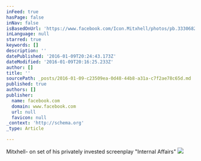 ```yaml
---
inFeed: true
hasPage: false
inNav: false
isBasedOnUrl: 'https://www.facebook.com/Icon.Mitxhell/photos/pb.333068236714473.-2207520000.1452367008./989786861042604/?type=3&theater'
inLanguage: null
starred: true
keywords: []
description: ''
datePublished: '2016-01-09T20:24:43.173Z'
dateModified: '2016-01-09T20:16:25.233Z'
author: []
title: ''
sourcePath: _posts/2016-01-09-c23509ea-0d48-44b8-a31a-c7f2ae78c65d.md
published: true
authors: []
publisher:
  name: facebook.com
  domain: www.facebook.com
  url: null
  favicon: null
_context: 'http://schema.org'
_type: Article

---
```

Mitxhell- on set of his privately invested screenplay "Internal Affairs"
![](https://s3-us-west-2.amazonaws.com/the-grid-img/p/c291187ca8822258d3deea03abe134b620317cd0.jpg)